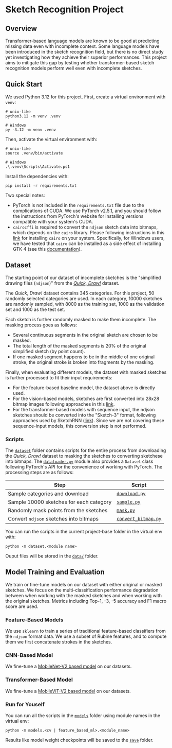 # Sketch Recognition Project

## Overview

Transformer-based language models are known to be good at predicting missing data even with incomplete context. Some language models have been introduced in the sketch recognition field, but there is no direct study yet investigating how they achieve their superior performances. This project aims to mitigate this gap by testing whether transformer-based sketch recognition models perform well even with incomplete sketches.

## Quick Start

We used Python 3.12 for this project. First, create a virtual environment with `venv`:

```shell
# unix-like
python3.12 -m venv .venv

# Windows
py -3.12 -m venv .venv
```

Then, activate the virtual environment with:

```shell
# unix-like
source .venv/bin/activate

# Windows
.\.venv\Scripts\Activate.ps1
```

Install the dependencies with:

```shell
pip install -r requirements.txt
```

Two special notes:

- PyTorch is not included in the `requirements.txt` file due to the complications of CUDA. We use PyTorch v2.5.1, and you should follow the instructions from PyTorch's website for installing versions compatible with your system's CUDA.
- `cairocffi` is required to convert the `ndjson` sketch data into bitmaps, which depends on the `cairo` library. Please following instructions in this [link](https://doc.courtbouillon.org/cairocffi/stable/overview.html) for installing `cairo` on your system. Specifically, for Windows users, we have tested that `cairo` can be installed as a side effect of installing GTK 4 (see this [documentation](https://www.gtk.org/docs/installations/windows/)).


## Dataset

The starting point of our dataset of incomplete sketches is the "simplified drawing files (`ndjson`)" from the [*Quick, Draw!*](https://quickdraw.withgoogle.com/) dataset.

The *Quick, Draw!* dataset contains 345 categories. For this project, 50 randomly selected categories are used. In each category, 10000 sketches are randomly sampled, with 8000 as the training set, 1000 as the validation set and 1000 as the test set.

Each sketch is further randomly masked to make them incomplete. The masking process goes as follows:

- Several continuous segments in the original sketch are chosen to be masked.
- The total length of the masked segments is 20% of the original simplified sketch (by point count).
- If one masked segment happens to be in the middle of one original stroke, the original stroke is broken into fragments by the masking.

Finally, when evaluating different models, the dataset with masked sketches is further processed to fit their input requirements:

- For the feature-based baseline model, the dataset above is directly used.
- For the vision-based models, sketches are first converted into 28x28 bitmap images following approaches in this [link](https://github.com/googlecreativelab/quickdraw-dataset/issues/19#issuecomment-402247262).
- For the transformer-based models with sequence input, the ndjson sketches should be converted into the "Sketch-3" format, following approaches used by SketchRNN ([link](https://github.com/hardmaru/quickdraw-ndjson-to-npz)). Since we are not covering these sequence-input models, this conversion step is not performed.

### Scripts

The [`dataset`](./dataset/) folder contains scripts for the entire process from downloading the *Quick, Draw!* dataset to masking the sketches to converting sketchese into bitmaps. The [`dataloader.py`](./dataset/dataloader.py) module also provides a `Dataset` class following PyTorch's API for the convenience of working with PyTorch. The processing steps are as follows:

| Step                                    | Script                                             |
| --------------------------------------- | -------------------------------------------------- |
| Sample categories and download          | [`download.py`](./dataset/download.py)             |
| Sample 10000 sketches for each category | [`sample.py`](./dataset/sample.py)                 |
| Randomly mask points from the sketches  | [`mask.py`](./dataset/mask.py)                     |
| Convert `ndjson` sketches into bitmaps  | [`convert_bitmap.py`](./dataset/convert_bitmap.py) |

You can run the scripts in the current project-base folder in the virtual env with:

```shell
python -m dataset.<module name>
```

Ouput files will be stored in the [`data/`](./data/) folder.

## Model Training and Evaluation

We train or fine-tune models on our dataset with either original or masked sketches. We focus on the multi-classification performance degradation between when working with the masked sketches and when working with the original sketches. Metrics including Top-1, -3, -5 accuracy and F1 macro score are used.

### Feature-Based Models

We use `sklearn` to train a series of traditional feature-based classifiers from the `ndjson` format data. We use a subset of Rubine features, and to compute them we first concatenate strokes in the sketches.

### CNN-Based Model

We fine-tune a [MobileNet-V2 based model](https://huggingface.co/JoshuaKelleyDs/quickdraw-MobileNetV2-1.0-finetune) on our datasets.

### Transformer-Based Model

We fine-tune a [MobileViT-V2 based model](https://huggingface.co/JoshuaKelleyDs/quickdraw-MobileVITV2-2.0-Finetune) on our datasets.

### Run for Youself

You can run all the scripts in the [`models`](./models/) folder using module names in the virtual env:

```shell
python -m models.<cv | feature_based_ml>.<module_name>
```

Results like model weight checkpoints will be saved to the [`save`](./save/) folder.

